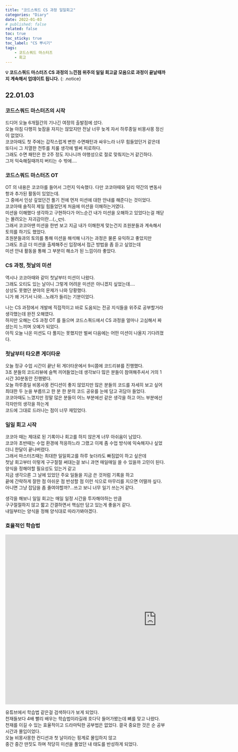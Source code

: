 ```yaml
---
title: "코드스쿼드 CS 과정 일일회고"
categories: "Diary"
date: 2022-01-03
# published: false
related: false
toc: true
toc_sticky: true
toc_label: "CS 뿌시기"
tags:
    - 코드스쿼드 마스터즈
    - 회고
---
```


**💡 코드스쿼드 마스터즈 CS 과정의 느낀점 위주의 일일 회고글 모음으로 과정이 끝날때까지 계속해서 업데이트 됩니다.** 
{: .notice}

## 22.01.03
### 코드스쿼드 마스터즈의 시작
드디어 오늘 6개월간의 기나긴 여정의 출발점에 섰다.  
오늘 아침 다행히 늦잠을 자지는 않았지만 전날 너무 늦게 자서 하루종일 비몽사몽 정신이 없었다.  
코코아때도 첫 주에는 갑작스럽게 변한 수면패턴과 싸우느라 너무 힘들었던거 같은데  
또다시 그 치열한 전투를 치룰 생각에 벌써 피로하다.  
그래도 수면 패턴은 한 2주 정도 지나니까 야행성으로 절로 맞춰지는거 같긴하다.  
그저 익숙해질때까지 버티는 수 밖에....  

### 코드스쿼드 마스터즈 OT
OT 의 내용은 코코아를 들어서 그런지 익숙했다.
다만 코코아때와 달리 약간의 변동사항과 추가된 활동이 있었는데.  
그 중에서 인상 깊었던건 풀기 전에 먼저 미션에 대한 안내를 해준다는 것이었다.  
코코아때 솔직히 제일 힘들었던게 처음에 미션을 이해하는거였다.  
미션을 이해했다 생각하고 구현하다가 어느순간 내가 미션을 오해하고 있었다는걸 깨닫는 몰려오는 자괴감이란...(◞‸ლ).  
그래서 코코아땐 미션을 한번 보고 지금 내가 이해한게 맞는건지 조원분들과 계속해서 토의를 하기도 했었다.  
조원분들과의 토의를 통해 미션을 해석해 나가는 과정은 물론 유익하고 좋았지만  
그래도 조금 더 미션을 출제해주신 입장에서 접근 방법을 좀 듣고 싶었는데  
미션 안내 활동을 통해 그 부분이 해소가 된 느낌이라 좋았다.  

### CS 과정, 첫날의 미션
역시나 코코아때와 같이 첫날부터 미션이 나왔다.  
그래도 오티도 있는 날이니 그렇게 어려운 미션은 아니겠지 싶었는데....  
상상도 못했던 분야의 문제가 나와 당황했다.  
니가 왜 거기서 나와...노래가 들리는 기분이었다.  

나는 CS 과정에서 개발에 직접적이고 바로 도움되는 전공 지식들을 위주로 공부할거라 생각했는데 완전 오해였다.  
하지만 오해는 CS 과정 OT 를 들으며 코드스쿼드에서 CS 과정을 얼마나 고심해서 짜셨는지 느끼며 오예가 되었다.  
아직 오늘 나온 미션도 다 풀지는 못했지만 벌써 다음에는 어떤 미션이 나올지 기다려졌다.  

### 첫날부터 타오른 게더타운
오늘 정규 수업 시간이 끝난 뒤 게더타운에서 9시쯤에 코드리뷰를 진행했다.  
3조 분들의 코드리뷰에 슬쩍 끼어들었는데 생각보다 많은 분들이 참여해주셔서 거의 1시간 30분동안 진행됐다.  
오늘 하루종일 비몽사몽 컨디션이 좋지 않았지만 많은 분들의 코드를 자세히 보고 싶어  
최대한 두 눈을 부릅뜨고 한 분 한 분의 코드 공유를 눈에 담고 귀담아 들었다.  
코코아때도 느꼈지만 정말 많은 분들이 어느 부분에선 같은 생각을 하고 어느 부분에선 각자만의 생각을 하는게  
코드에 그대로 드러나는 점이 너무 재밌었다.  

### 일일 회고 시작
코코아 때는 제대로 된 기록이나 회고를 하지 않은게 너무 아쉬움이 남았다.  
코코아 초반때는 수업 환경에 적응하느라 그랬고 이제 좀 수업 방식에 익숙해지나 싶었더니 한달이 끝나버렸다.  
그래서 마스터즈때는 최대한 일일회고를 하루 늦더라도 빠짐없이 하고 싶은데  
첫날 회고부터 이렇게 구구절절 써대는걸 보니 과연 매일매일 쓸 수 있을까 고민이 된다.  
양식을 정해야할 필요성도 있는거 같고  
지금 생각으론 그 날에 있었던 주요 일들을 지금 쓴 것처럼 기록을 하고  
끝에 간략하게 잘한 점 아쉬운 점 반성할 점 이런 식으로 마무리를 지으면 어떨까 싶다.  
아니면 그냥 잡담을 좀 줄여야할까?...쓰고 보니 너무 일기 쓰는거 같다.  

생각을 해보니 일일 회고는 매일 일정 시간을 투자해야하는 만큼  
구구절절하지 않고 짧고 간결하면서 핵심만 담고 있는게 좋을거 같다.  
내일부터는 양식을 정해 양식대로 따라가봐야겠다.  

### 효율적인 학습법
<iframe width="950" height="534" src="https://www.youtube.com/embed/3Ym3MM628bk" title="YouTube video player" frameborder="0" allow="accelerometer; autoplay; clipboard-write; encrypted-media; gyroscope; picture-in-picture" allowfullscreen></iframe>

유튜브에서 학습법 같은걸 검색하다가 보게 되었다.  
천재들보다 4배 빨리 배우는 학습법이라길래 호다닥 들어가봤는데 뼈를 맞고 나왔다.  
천재를 이길 수 있는 효율적이고 드라마틱한 공부법은 없었다.
결국 중요한 것은 순 공부 시간과 몰입이었다.  
오늘 비몽사몽한 컨디션과 첫 날이라는 핑계로 몰입하지 않고  
중간 중간 딴짓도 하며 적당히 미션을 풀었던 내 태도를 반성하게 되었다.  